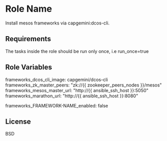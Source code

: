 Role Name
=========

Install mesos frameworks via capgemini:dcos-cli.

Requirements
------------

The tasks inside the role should be run only once, i.e run_once=true

Role Variables
--------------

frameworks_dcos_cli_image: capgemini/dcos-cli
frameworks_zk_master_peers: "zk://{{ zookeeper_peers_nodes }}/mesos"
frameworks_mesos_master_url: "http://{{ ansible_ssh_host }}:5050"
frameworks_marathon_url: "http://{{ ansible_ssh_host }}:8080"

frameworks_FRAMEWORK-NAME_enabled: false

License
-------

BSD

